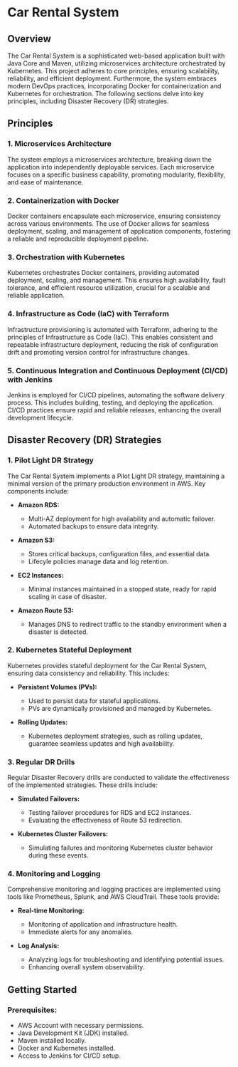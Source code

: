 # Car Rental System

## Overview

The Car Rental System is a sophisticated web-based application built with Java Core and Maven, utilizing microservices architecture orchestrated by Kubernetes. This project adheres to core principles, ensuring scalability, reliability, and efficient deployment. Furthermore, the system embraces modern DevOps practices, incorporating Docker for containerization and Kubernetes for orchestration. The following sections delve into key principles, including Disaster Recovery (DR) strategies.

## Principles

### 1. Microservices Architecture

The system employs a microservices architecture, breaking down the application into independently deployable services. Each microservice focuses on a specific business capability, promoting modularity, flexibility, and ease of maintenance.

### 2. Containerization with Docker

Docker containers encapsulate each microservice, ensuring consistency across various environments. The use of Docker allows for seamless deployment, scaling, and management of application components, fostering a reliable and reproducible deployment pipeline.

### 3. Orchestration with Kubernetes

Kubernetes orchestrates Docker containers, providing automated deployment, scaling, and management. This ensures high availability, fault tolerance, and efficient resource utilization, crucial for a scalable and reliable application.

### 4. Infrastructure as Code (IaC) with Terraform

Infrastructure provisioning is automated with Terraform, adhering to the principles of Infrastructure as Code (IaC). This enables consistent and repeatable infrastructure deployment, reducing the risk of configuration drift and promoting version control for infrastructure changes.

### 5. Continuous Integration and Continuous Deployment (CI/CD) with Jenkins

Jenkins is employed for CI/CD pipelines, automating the software delivery process. This includes building, testing, and deploying the application. CI/CD practices ensure rapid and reliable releases, enhancing the overall development lifecycle.

## Disaster Recovery (DR) Strategies

### 1. Pilot Light DR Strategy

The Car Rental System implements a Pilot Light DR strategy, maintaining a minimal version of the primary production environment in AWS. Key components include:

- **Amazon RDS:**
  - Multi-AZ deployment for high availability and automatic failover.
  - Automated backups to ensure data integrity.

- **Amazon S3:**
  - Stores critical backups, configuration files, and essential data.
  - Lifecyle policies manage data and log retention.

- **EC2 Instances:**
  - Minimal instances maintained in a stopped state, ready for rapid scaling in case of disaster.

- **Amazon Route 53:**
  - Manages DNS to redirect traffic to the standby environment when a disaster is detected.

### 2. Kubernetes Stateful Deployment

Kubernetes provides stateful deployment for the Car Rental System, ensuring data consistency and reliability. This includes:

- **Persistent Volumes (PVs):**
  - Used to persist data for stateful applications.
  - PVs are dynamically provisioned and managed by Kubernetes.

- **Rolling Updates:**
  - Kubernetes deployment strategies, such as rolling updates, guarantee seamless updates and high availability.

### 3. Regular DR Drills

Regular Disaster Recovery drills are conducted to validate the effectiveness of the implemented strategies. These drills include:

- **Simulated Failovers:**
  - Testing failover procedures for RDS and EC2 instances.
  - Evaluating the effectiveness of Route 53 redirection.

- **Kubernetes Cluster Failovers:**
  - Simulating failures and monitoring Kubernetes cluster behavior during these events.

### 4. Monitoring and Logging

Comprehensive monitoring and logging practices are implemented using tools like Prometheus, Splunk, and AWS CloudTrail. These tools provide:

- **Real-time Monitoring:**
  - Monitoring of application and infrastructure health.
  - Immediate alerts for any anomalies.

- **Log Analysis:**
  - Analyzing logs for troubleshooting and identifying potential issues.
  - Enhancing overall system observability.

## Getting Started

### Prerequisites:

- AWS Account with necessary permissions.
- Java Development Kit (JDK) installed.
- Maven installed locally.
- Docker and Kubernetes installed.
- Access to Jenkins for CI/CD setup.

